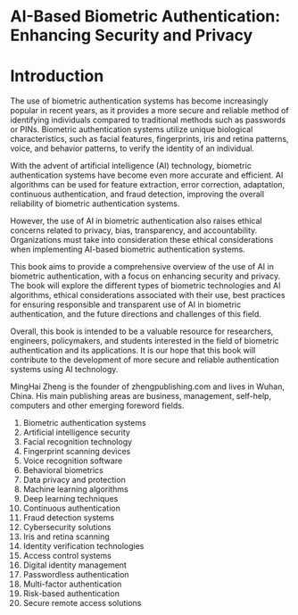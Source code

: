 # AI-Based Biometric Authentication: Enhancing Security and Privacy

# Introduction

The use of biometric authentication systems has become increasingly popular in recent years, as it provides a more secure and reliable method of identifying individuals compared to traditional methods such as passwords or PINs. Biometric authentication systems utilize unique biological characteristics, such as facial features, fingerprints, iris and retina patterns, voice, and behavior patterns, to verify the identity of an individual.

With the advent of artificial intelligence (AI) technology, biometric authentication systems have become even more accurate and efficient. AI algorithms can be used for feature extraction, error correction, adaptation, continuous authentication, and fraud detection, improving the overall reliability of biometric authentication systems.

However, the use of AI in biometric authentication also raises ethical concerns related to privacy, bias, transparency, and accountability. Organizations must take into consideration these ethical considerations when implementing AI-based biometric authentication systems.

This book aims to provide a comprehensive overview of the use of AI in biometric authentication, with a focus on enhancing security and privacy. The book will explore the different types of biometric technologies and AI algorithms, ethical considerations associated with their use, best practices for ensuring responsible and transparent use of AI in biometric authentication, and the future directions and challenges of this field.

Overall, this book is intended to be a valuable resource for researchers, engineers, policymakers, and students interested in the field of biometric authentication and its applications. It is our hope that this book will contribute to the development of more secure and reliable authentication systems using AI technology.

MingHai Zheng is the founder of zhengpublishing.com and lives in Wuhan, China. His main publishing areas are business, management, self-help, computers and other emerging foreword fields.



1. Biometric authentication systems
2. Artificial intelligence security
3. Facial recognition technology
4. Fingerprint scanning devices
5. Voice recognition software
6. Behavioral biometrics
7. Data privacy and protection
8. Machine learning algorithms
9. Deep learning techniques
10. Continuous authentication
11. Fraud detection systems
12. Cybersecurity solutions
13. Iris and retina scanning
14. Identity verification technologies
15. Access control systems
16. Digital identity management
17. Passwordless authentication
18. Multi-factor authentication
19. Risk-based authentication
20. Secure remote access solutions

